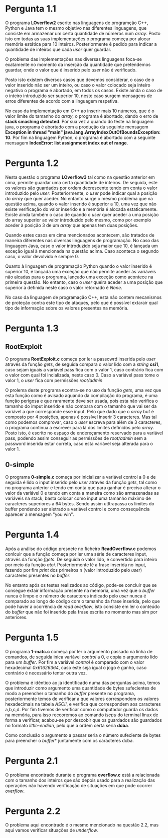 # Pergunta 1.1

O programa **LOverflow2** escrito nas linguagens de programção C++, Python e Java tem o mesmo objetivo nas diferentes linguagens, que consiste em armazenar um certa quantidade de números num *array*. Posto isto em todas as suas implementações o programa começa por alocar memória estática para 10 inteiros. Posteriormente é pedido para indicar a quantidade de inteiros que cada *user* quer guardar.

O problema das implementações nas diversas linguagens foca-se exatamente no momento da inserção da quantidade que pretendemos guardar, onde o valor que é inserido pelo *user* não é verificado. 

Posto isto existem diversos casos que devemos considerar, o caso de o valor inserido não ser um inteiro, ou caso o valor colocado seja inteiro negativo o programa é abortado, em todos os casos. Existe ainda o caso de o inteiro introduzido ser superior 10, neste caso surgem mensagens de erros diferentes de acordo com a linguagem respetiva.

No caso da implementação em *C++* ao inserir mais 10 números, que é o valor limite do tamanho do *array*, o programa é abortado, dando o erro de **stack smashing detected**. Por sua vez a quando do teste na linguagem java, o programa é abortado com a produção da seguinte mensagem  **Exception in thread "main" java.lang.ArrayIndexOutOfBoundsException: 10**. Por fim na linguagem Python, o programa é abortado com a seguinte mensagem  **IndexError: list assignment index out of range**. 

# Pergunta 1.2

Nesta questão o programa **LOverflow3** tal como na questão anterior em cima, permite guardar uma certa quantidade de inteiros. De seguida, este os valores são guardados por ordem decrescente tendo em conta o valor introduzido pelo *user*. Posteriormente, o *user* pode indicar qual a posição do *array* que quer aceder. No entanto surge o mesmo problema que na questão acima, quando o valor inserido é superior a 10, uma vez que não existe verificação do valor inserido e a memória é alocada estaticamente. Existe ainda também o caso de quando o *user* quer aceder a uma posição do array superior ao valor introduzido pelo mesmo, como por exemplo aceder à posição 3 de um *array* que apenas tem duas posições.

Quando estes casos em cima mencionados acontecem, são tratados de maneira diferentes nas diversas linguagens de programação. No caso das linguagem Java, caso o valor introduzido seja maior que 10, é lançada um exceção igual à mencionada na questão acima. Caso aconteca o segundo caso, o valor devolvido é sempre 0.

Quanto à linguagem de programação Python quando o valor inserido é superior 10, é lançada uma exceção que não permite aceder às variáveis não alcadas para o programa, lançado uma exceção como acontece na primeira questão. No entanto, caso o *user* queira aceder a uma posição que superior à definida neste caso o valor retornado é *None*.

No caso da linguagem de programação C++, esta não contem mecanismos de proteção contra este tipo de ataques, pelo que é possível extarair qual tipo de informação sobre os valores presentes na memória.

# Pergunta 1.3

## RootExploit

O programa **RootExploit.c** começa por ler a passowrd inserida pelo *user* através da função *gets*, de seguida compara o valor lido com a *string* **csi1**, caso sejam iguais a variável pass fica com o valor 1, caso contrário fica com o valor com qual foi incializada, neste caso 0. Caso a variável pass tome o valor 1, o *user* fica com permissões *root/admin*

O prolema deste programa econtra-se no uso da função *gets*, uma vez que esta função como é avisado aquando da compilação do programa, é uma função perigosa e que raramente deve ser usada, pois esta não verifica o tamanho do imput inserido e não compara com o tamanho que vai ser da variável a que corresponde esse input. Pelo que dado que o *array* buf é composto por 4 posições, apenas é possível inserir 3 caracteres. Mas tal como podemos comprovar, caso o *user* escreva para além de 3 caracteres, o programa continua a escrever para lá dos limites definidos pelo *array*. Posto isto, é escrito no espaço de endereçamento reservado para a variável pass, podendo assim conseguir as permissões de *root/admin* sem a password inserida estar correta, caso esta variável seja alterada para o valor 1.

## 0-simple

O programa **0-simple.c** começa por inicializar a variável control a 0 e de seguida é lido o input inserido pelo *user* através da função *gets*, tal como no programa anterior e tendo em conta que para ganhar é preciso alterar o valor da variável 0 e tendo em conta a maneira como são armazenadas as variáveis na stack, basta colocar como input uma tamanho máximo de caracteres superiores a 64 bytes. Sendo assim utltrapassa os limites do buffer pondendo ser aletrado a variável control e como consequência aparecer a mensagem "you win".

# Pergunta 1.4

Após a análise do código presnete no ficheiro **ReadOverflow.c** podemos conlcuir que a função começa por ler uma série de caracteres input, através da função *fgets*. De seguida o valor lido, é convertido para inteiro por meio da função *atoi*. Posteriormente lê a frase inserida no input, fazendo por fim *print* dos primeiros n (valor introduzido pelo *user*) caracteres presentes no *buffer*. 

No entanto após os testes realizados ao código, pode-se concluir que se consegue extair informação presente na memória, uma vez que o *buffer* nunca é limpo e o número de caracteres indicado pelo *user* nunca é comparado ao longo do código com o tamanho da frase inserida, pelo que pode haver a ocorrência de *read overflow*, isto consiste em ler o conteúdo do *buffer* que não foi inserido pela frase escrita no momento mas sim por anteriores.

# Pergunta 1.5
O programa **1-matc.c** começa por ler o argumento passado na linha de comandos, de seguida inica variável *control* a 0, e copia o argumento lido para um *buffer*. Por fim a variável *control* é comparado com o valor hexadecimal *0x61626364*, caso este seja igual o jogo é ganho, caso contrário é necessário tentar outra vez.

O problema é idêntico ao já identificado numa das perguntas acima, temos que introduzir como argumento uma quantidade de bytes sufecientes de modo a preencher o tamanho do *buffer* presente no programa, posteriormente temos de verificar a que valores correspondem os valores hexadecimais na tabela *ASCII*, e verifica que correspondem aos caracteres a,b,c,d. Por fim tivemos de verificar como o computador guarda os dados na memória, para isso reccoremos ao comando *lscpu* do terminal linux de forma a verificar, acabou-se por descobir que os guardados são guardados no formato *little-endian*, pelo que a ordem certa seria **dcba**.

Como conclusão o argumento a passar seria o número sufeciente de bytes para preencher o *buffer** juntamente com os caracteres dcba.

# Pergunta 2.1

O problema encontrado durante o programa **overflow.c** está a relacionada com o tamanho dos inteiros que são depois usado para a realização das operações não havendo verificação de situações em que pode ocorrer *overflow*.

# Pergunta 2.2
O problema aqui encontrado é o mesmo mencionado na questão 2.2, mas aqui vamos verificar situações de *underflow*.